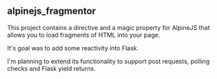 ## alpinejs_fragmentor

This project contains a directive and a magic property for AlpineJS
that allows you to load fragments of HTML into your page.

It's goal was to add some reactivity into Flask.

I'm planning to extend its functionality to support post requests, polling checks and Flask yield returns.
